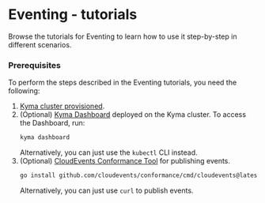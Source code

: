 # Eventing - tutorials

Browse the tutorials for Eventing to learn how to use it step-by-step in different scenarios.

### Prerequisites

To perform the steps described in the Eventing tutorials, you need the following: 

1. [Kyma cluster provisioned](../../04-operation-guides/operations/02-install-kyma.md).
2. (Optional) [Kyma Dashboard](../../01-overview/ui/ui-01-gui.md) deployed on the Kyma cluster. To access the Dashboard, run: 
   ```bash
   kyma dashboard
   ```
   Alternatively, you can just use the `kubectl` CLI instead.
3. (Optional) [CloudEvents Conformance Tool](https://github.com/cloudevents/conformance) for publishing events. 
   ```bash
   go install github.com/cloudevents/conformance/cmd/cloudevents@latest
   ```
   Alternatively, you can just use `curl` to publish events.
